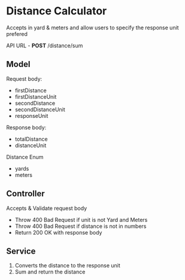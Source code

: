 Distance Calculator
====================
Accepts in yard & meters and allow users to specify the response unit prefered

API URL - **POST** /distance/sum

Model
------
Request body:
- firstDistance
- firstDistanceUnit
- secondDistance
- secondDistanceUnit
- responseUnit

Response body:
- totalDistance
- distanceUnit

Distance Enum
- yards
- meters

Controller
----------
Accepts & Validate request body
- Throw 400 Bad Request if unit is not Yard and Meters
- Throw 400 Bad Request if distance is not in numbers
- Return 200 OK with response body

Service
-------
1. Converts the distance to the response unit
2. Sum and return the distance